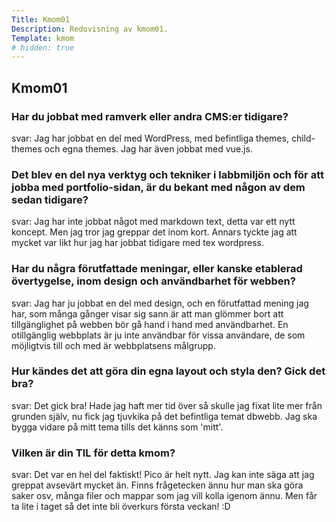 ```yaml
---
Title: Kmom01
Description: Redovisning av kmom01.
Template: kmom
# hidden: true
---
```



<section>    
<h2>Kmom01</h2>
<h3>Har du jobbat med ramverk eller andra CMS:er tidigare?</h3>
<p>svar: Jag har jobbat en del med WordPress, med befintliga themes, child-themes och egna themes. Jag har även jobbat med vue.js. </p>

<h3>Det blev en del nya verktyg och tekniker i labbmiljön och för att jobba med portfolio-sidan, är du bekant med någon av dem sedan tidigare?</h3>
<p>svar: Jag har inte jobbat något med markdown text, detta var ett nytt koncept. 
Men jag tror jag greppar det inom kort. Annars tyckte jag att mycket var likt hur jag har jobbat tidigare med tex wordpress. </p>

<h3>Har du några förutfattade meningar, eller kanske etablerad övertygelse, inom design och användbarhet för webben?</h3>
<p>svar: Jag har ju jobbat en del med design, och en förutfattad mening jag har, som många gånger visar sig sann är att man glömmer bort att tillgänglighet på webben bör gå hand i hand med användbarhet. En otillgänglig webbplats är ju inte användbar för vissa användare, de som möjligtvis till och med är webbplatsens målgrupp.</p>

<h3>Hur kändes det att göra din egna layout och styla den? Gick det bra?</h3>
<p>svar: Det gick bra! Hade jag haft mer tid över så skulle jag fixat lite mer från grunden själv, nu fick jag tjuvkika på det befintliga temat dbwebb. Jag ska bygga vidare på mitt tema tills det känns som 'mitt'.</p>

<h3>Vilken är din TIL för detta kmom?</h3>
<p>svar: Det var en hel del faktiskt! Pico är helt nytt. Jag kan inte säga att jag greppat avsevärt mycket än. Finns frågetecken ännu hur man ska göra saker osv, många filer och mappar som jag vill kolla igenom ännu. Men får ta lite i taget så det inte bli överkurs första veckan! :D</p>
</section>

